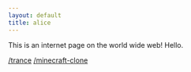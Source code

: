 ```yaml
---
layout: default
title: alice
---
```


This is an internet page on the world wide web! Hello.

[/trance](/trance)
[/minecraft-clone](/minecraft-clone)